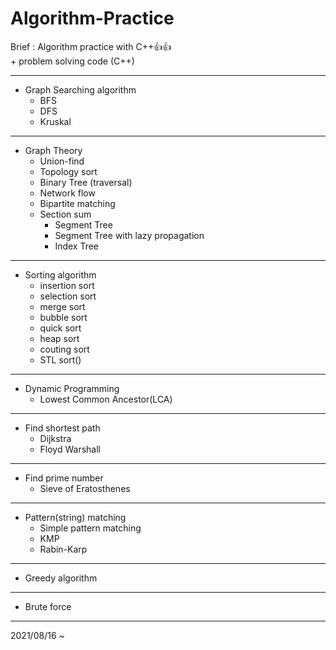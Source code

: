 # Algorithm-Practice
Brief : Algorithm practice with C++:+1::+1:<br>
\+ problem solving code (C++)
<hr>

* Graph Searching algorithm
  * BFS
  * DFS
  * Kruskal
  
<hr>

* Graph Theory
  * Union-find
  * Topology sort
  * Binary Tree (traversal)
  * Network flow
  * Bipartite matching
  * Section sum
    * Segment Tree
    * Segment Tree with lazy propagation
    * Index Tree 
<hr>

* Sorting algorithm
  * insertion sort
  * selection sort
  * merge sort
  * bubble sort
  * quick sort
  * heap sort
  * couting sort
  * STL sort()
<hr>

* Dynamic Programming
  * Lowest Common Ancestor(LCA)

<hr>

* Find shortest path
  * Dijkstra
  * Floyd Warshall
<hr>

* Find prime number
  * Sieve of Eratosthenes
<hr>

* Pattern(string) matching
  * Simple pattern matching
  * KMP
  * Rabin-Karp
<hr>

* Greedy algorithm
<hr>

* Brute force
<hr>
2021/08/16 ~
